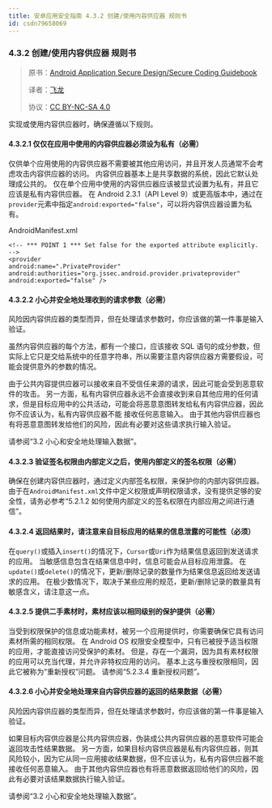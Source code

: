 ```yaml
---
title: 安卓应用安全指南 4.3.2 创建/使用内容供应器 规则书
id: csdn79658069
---
```


### 4.3.2 创建/使用内容供应器 规则书

> 原书：[Android Application Secure Design/Secure Coding Guidebook](http://www.jssec.org/dl/android_securecoding_en.pdf)
> 
> 译者：[飞龙](https://github.com/wizardforcel)
> 
> 协议：[CC BY-NC-SA 4.0](http://creativecommons.org/licenses/by-nc-sa/4.0/)

实现或使用内容供应器时，确保遵循以下规则。

#### 4.3.2.1 仅仅在应用中使用的内容供应器必须设为私有（必需）

仅供单个应用使用的内容供应器不需要被其他应用访问，并且开发人员通常不会考虑攻击内容供应器的访问。 内容供应器基本上是共享数据的系统，因此它默认处理成公共的。 仅在单个应用中使用的内容供应器应该被显式设置为私有，并且它应该是私有内容供应器。 在 Android 2.3.1（API Level 9）或更高版本中，通过在`provider`元素中指定`android:exported="false"`，可以将内容供应器设置为私有。

AndroidManifest.xml

```
<!-- *** POINT 1 *** Set false for the exported attribute explicitly. -->
<provider
android:name=".PrivateProvider"
android:authorities="org.jssec.android.provider.privateprovider"
android:exported="false" />
```

#### 4.3.2.2 小心并安全地处理收到的请求参数（必需）

风险因内容供应器的类型而异，但在处理请求参数时，你应该做的第一件事是输入验证。

虽然内容供应器的每个方法，都有一个接口，应该接收 SQL 语句的成分参数，但实际上它只是交给系统中的任意字符串，所以需要注意内容供应器方需要假设，可能会提供意外的参数的情况。

由于公共内容提供应器可以接收来自不受信任来源的请求，因此可能会受到恶意软件的攻击。 另一方面，私有内容供应器永远不会直接收到来自其他应用的任何请求，但是目标应用中的公共活动，可能会将恶意意图转发给私有内容供应器，因此你不应该认为，私有内容供应器不能 接收任何恶意输入。 由于其他内容供应器也有将恶意意图转发给他们的风险，因此有必要对这些请求执行输入验证。

请参阅“3.2 小心和安全地处理输入数据”。

#### 4.3.2.3 验证签名权限由内部定义之后，使用内部定义的签名权限（必需）

确保在创建内容供应器时，通过定义内部签名权限，来保护你的内部内容供应器。 由于在`AndroidManifest.xml`文件中定义权限或声明权限请求，没有提供足够的安全性，请务必参考“5.2.1.2 如何使用内部定义的签名权限在内部应用之间进行通信”。

#### 4.3.2.4 返回结果时，请注意来自目标应用的结果的信息泄露的可能性（必须）

在`query()`或插入`insert()`的情况下，`Cursor`或`Uri`作为结果信息返回到发送请求的应用。 当敏感信息包含在结果信息中时，信息可能会从目标应用泄露。 在`update()`或`delete()`的情况下，更新/删除记录的数量作为结果信息返回给发送请求的应用。 在极少数情况下，取决于某些应用的规范，更新/删除记录的数量具有敏感含义，请注意这一点。

#### 4.3.2.5 提供二手素材时，素材应该以相同级别的保护提供（必需）

当受到权限保护的信息或功能素材，被另一个应用提供时，你需要确保它具有访问素材所需的相同权限。 在 Android OS 权限安全模型中，只有已被授予适当权限的应用，才能直接访问受保护的素材。 但是，存在一个漏洞，因为具有素材权限的应用可以充当代理，并允许非特权应用的访问。 基本上这与重授权限相同，因此它被称为“重新授权”问题。 请参阅“5.2.3.4 重新授权问题”。

#### 4.3.2.6 小心并安全地处理来自内容供应器的返回的结果数据（必需）

风险因内容供应器的类型而异，但在处理请求参数时，你应该做的第一件事是输入验证。

如果目标内容供应器是公共内容供应器，伪装成公共内容供应器的恶意软件可能会返回攻击性结果数据。 另一方面，如果目标内容供应器是私有内容供应器，则其风险较小，因为它从同一应用接收结果数据，但不应该认为，私有内容供应器不能接收任何恶意输入。 由于其他内容供应器也有将恶意数据返回给他们的风险，因此有必要对该结果数据执行输入验证。

请参阅“3.2 小心和安全地处理输入数据”。